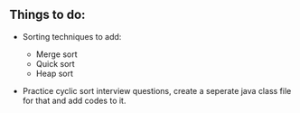 ## Things to do:

- Sorting techniques to add:
    * Merge sort
    * Quick sort
    * Heap sort

- Practice cyclic sort interview questions, create a seperate java class file for that and add codes to it.